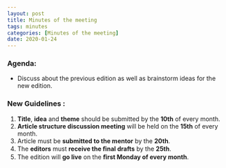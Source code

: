 ```yaml
---
layout: post
title: Minutes of the meeting
tags: minutes
categories: [Minutes of the meeting]
date: 2020-01-24
---
```


### Agenda: 
* Discuss about the previous edition as well as brainstorm ideas for the new edition. 


### New Guidelines :
1. **Title**, **idea** and **theme** should be submitted by the **10th** of every month. 
2. **Article structure discussion meeting** will be held on the **15th** of every month. 
3. Article must be **submitted to the mentor** by the **20th**. 
4. The **editors** must **receive the ﬁnal drafts** by the **25th**. 
5. The edition will **go live** on the **ﬁrst Monday of every month**.